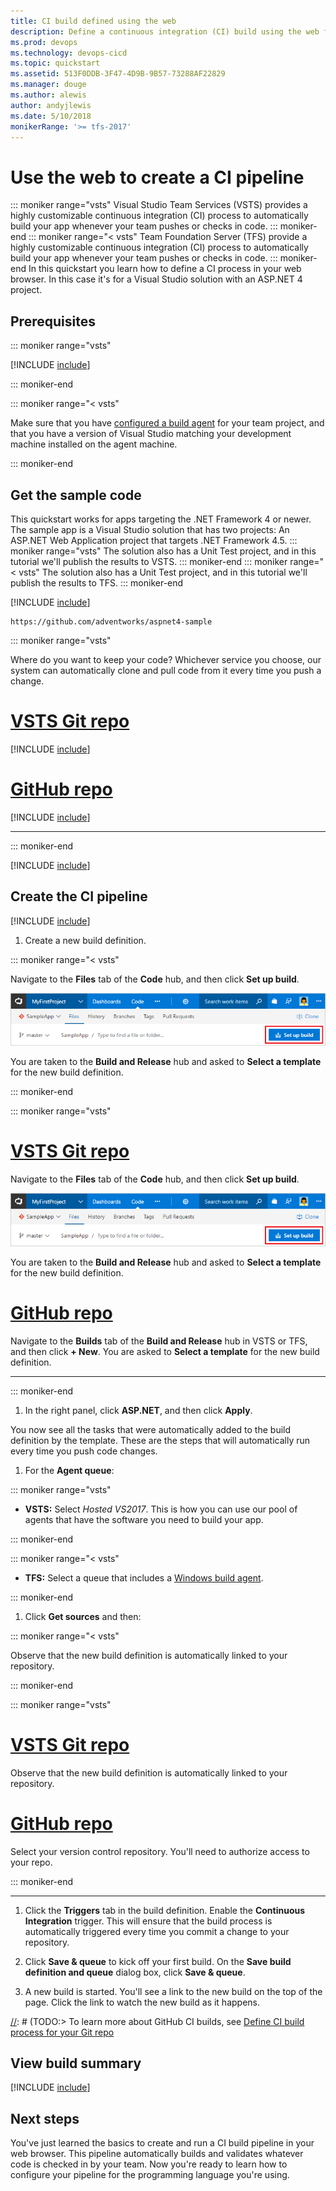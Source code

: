 ```yaml
---
title: CI build defined using the web
description: Define a continuous integration (CI) build using the web for a Visual Studio app in VSTS or Microsoft Team Foundation Server (TFS)
ms.prod: devops
ms.technology: devops-cicd
ms.topic: quickstart
ms.assetid: 513F0DDB-3F47-4D9B-9B57-73288AF22829
ms.manager: douge
ms.author: alewis
author: andyjlewis
ms.date: 5/10/2018
monikerRange: '>= tfs-2017'
---
```


# Use the web to create a CI pipeline

::: moniker range="vsts"
Visual Studio Team Services (VSTS) provides a highly customizable continuous integration (CI) process to automatically build your app whenever your team pushes or checks in code. 
::: moniker-end
::: moniker range="< vsts"
Team Foundation Server (TFS) provide a highly customizable continuous integration (CI) process to automatically build your app whenever your team pushes or checks in code. 
::: moniker-end
In this quickstart you learn how to define a CI process in your web browser. In this case it's for a Visual Studio solution with an ASP.NET 4 project.

## Prerequisites

::: moniker range="vsts"

[!INCLUDE [include](../_shared/ci-cd-prerequisites-vsts.md)]

::: moniker-end

::: moniker range="< vsts"

Make sure that you have [configured a build agent](../actions/agents/v2-windows.md) for your team project, and that you have a version of Visual Studio matching your development machine installed on the agent machine.

::: moniker-end

## Get the sample code

This quickstart works for apps targeting the .NET Framework 4 or newer. The sample app is a Visual Studio solution that has two projects: An ASP.NET Web Application project that targets .NET Framework 4.5.
::: moniker range="vsts"
The solution also has a Unit Test project, and in this tutorial we'll publish the results to VSTS.
::: moniker-end
::: moniker range="< vsts"
The solution also has a Unit Test project, and in this tutorial we'll publish the results to TFS.
::: moniker-end

[!INCLUDE [include](../apps/_shared/get-sample-code-intro.md)]

```
https://github.com/adventworks/aspnet4-sample
```

::: moniker range="vsts"

Where do you want to keep your code? Whichever service you choose, our system can automatically clone and pull code from it every time you push a change.

# [VSTS Git repo](#tab/gitvsts)

[!INCLUDE [include](../apps/_shared/get-sample-code-vsts-tfs-2017-update-2.md)]

# [GitHub repo](#tab/github)

[!INCLUDE [include](../apps/_shared/get-sample-code-github.md)]

---

::: moniker-end

[!INCLUDE [include](../apps/_shared/get-sample-code-other-repos-vsts-tfs.md)]

## Create the CI pipeline

[!INCLUDE [include](../_shared/ci-quickstart-intro.md)]

1. Create a new build definition.

 ::: moniker range="< vsts"

 Navigate to the **Files** tab of the **Code** hub, and then click **Set up build**.

 ![Screenshot showing button to set up build for a repository](../apps/_shared/_img/set-up-first-build-from-code-hub.png)

 You are taken to the **Build and Release** hub and asked to **Select a template** for the new build definition.
 
 ::: moniker-end

 ::: moniker range="vsts"

 # [VSTS Git repo](#tab/gitvsts)

 Navigate to the **Files** tab of the **Code** hub, and then click **Set up build**.

 ![Screenshot showing button to set up build for a repository](../apps/_shared/_img/set-up-first-build-from-code-hub.png)

 You are taken to the **Build and Release** hub and asked to **Select a template** for the new build definition.

 # [GitHub repo](#tab/github)

 Navigate to the **Builds** tab of the **Build and Release** hub in VSTS or TFS, and then click **+ New**. You are asked to **Select a template** for the new build definition.

   ---

  ::: moniker-end


1. In the right panel, click **ASP.NET**, and then click **Apply**.

 You now see all the tasks that were automatically added to the build definition by the template. These are the steps that will automatically run every time you push code changes.

1. For the **Agent queue**:

 ::: moniker range="vsts"

 * **VSTS:** Select _Hosted VS2017_. This is how you can use our pool of agents that have the software you need to build your app.
 
 ::: moniker-end

 ::: moniker range="< vsts"

 * **TFS:** Select a queue that includes a [Windows build agent](../actions/agents/v2-windows.md).
 
 ::: moniker-end

1. Click **Get sources** and then:

 ::: moniker range="< vsts"

 Observe that the new build definition is automatically linked to your repository.

 ::: moniker-end

 ::: moniker range="vsts"

 # [VSTS Git repo](#tab/gitvsts)

 Observe that the new build definition is automatically linked to your repository.

 # [GitHub repo](#tab/github)

 Select your version control repository. You'll need to authorize access to your repo.

 ::: moniker-end

 ---

1. Click the **Triggers** tab in the build definition. Enable the **Continuous Integration** trigger. This will ensure that the build process is automatically triggered every time you commit a change to your repository.

1. Click **Save & queue** to kick off your first build. On the **Save build definition and queue** dialog box, click **Save & queue**.

1. A new build is started. You'll see a link to the new build on the top of the page. Click the link to watch the new build as it happens.

[//]: # (TODO:> [!TIP])
[//]: # (TODO:> To learn more about GitHub CI builds, see [Define CI build process for your Git repo](#)

## View build summary

[!INCLUDE [include](../apps/_shared/view-build-summary.md)]

## Next steps

You've just learned the basics to create and run a CI build pipeline in your web browser.
This pipeline automatically builds and validates whatever code is checked in by your team. 
Now you're ready to learn how to configure your pipeline for the programming language you're using.

[//]: # (TODO: Add links to language topics)

